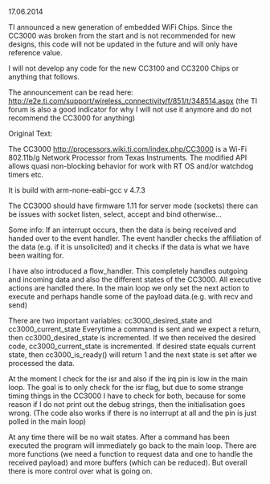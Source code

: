 17.06.2014

TI announced a new generation of embedded WiFi Chips.
Since the CC3000 was broken from the start and is not recommended for new designs,
this code will not be updated in the future and will only have reference value.

I will not develop any code for the new CC3100 and CC3200 Chips or anything that follows.

The announcement can be read here:
http://e2e.ti.com/support/wireless_connectivity/f/851/t/348514.aspx
(the TI forum is also a good indicator for why I will not use it anymore and do not recommend the CC3000 for anything)



Original Text:

The CC3000 http://processors.wiki.ti.com/index.php/CC3000 is a Wi-Fi 802.11b/g Network Processor from Texas Instruments. The modified API allows quasi non-blocking behavior for work with RT OS and/or watchdog timers etc.

It is build with arm-none-eabi-gcc v 4.7.3

The CC3000 should have firmware 1.11 for server mode (sockets) there can be issues with socket listen, select, accept and bind otherwise...

Some info:
If an interrupt occurs, then the data is being received and handed over to the event handler. The event handler checks the affiliation of the data (e.g. if it is unsolicited) and it checks if the data is what we have been waiting for.

I have also introduced a flow\_handler. This completely handles outgoing and incoming data and also the different states of the CC3000. All executive actions are handled there.
In the main loop we only set the next action to execute and perhaps handle some of the payload data.(e.g. with recv and send)

There are two important variables: cc3000\_desired\_state and cc3000\_current\_state
Everytime a command is sent and we expect a return, then cc3000\_desired\_state is incremented. If we then received the desired code, cc3000\_current\_state is incremented.
If desired state equals current state, then cc3000\_is\_ready() will return 1 and the next state is set after we processed the data.

At the moment I check for the isr and also if the irq pin is low in the main loop. The goal is to only check for the isr flag, but due to some strange timing things in the CC3000 I have to check for both, because for some reason if I do not print out the debug strings, then the initialisation goes wrong.
(The code also works if there is no interrupt at all and the pin is just polled in the main loop)

At any time there will be no wait states. After a command has been executed the program will immediately go back to the main loop. There are more functions (we need a function to request data and one to handle the received payload) and more buffers (which can be reduced). But overall there is more control over what is going on.